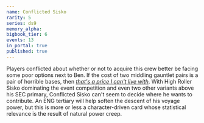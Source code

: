 ```yaml
---
name: Conflicted Sisko
rarity: 5
series: ds9
memory_alpha:
bigbook_tier: 6
events: 13
in_portal: true
published: true
---
```


Players conflicted about whether or not to acquire this crew better be facing some poor options next to Ben. If the cost of two middling gauntlet pairs is a pair of horrible bases, then [_that's a price I can't live with_](https://www.youtube.com/watch?v=K-YyL7X4CWw). With High Roller Sisko dominating the event competition and even two other variants above his SEC primary, Conflicted Sisko can't seem to decide where he wants to contribute. An ENG tertiary will help soften the descent of his voyage power, but this is more or less a character-driven card whose statistical relevance is the result of natural power creep.
